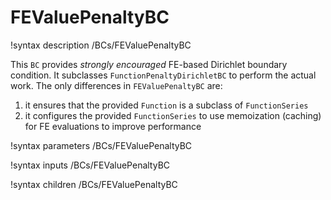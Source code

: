 # FEValuePenaltyBC
!syntax description /BCs/FEValuePenaltyBC

This `BC` provides *strongly encouraged* FE-based Dirichlet boundary condition. It subclasses `FunctionPenaltyDirichletBC` to perform the actual work. The only differences in `FEValuePenaltyBC` are:
1) it ensures that the provided `Function` is a subclass of `FunctionSeries`
2) it configures the provided `FunctionSeries` to use memoization (caching) for FE evaluations to improve performance


!syntax parameters /BCs/FEValuePenaltyBC

!syntax inputs /BCs/FEValuePenaltyBC

!syntax children /BCs/FEValuePenaltyBC
